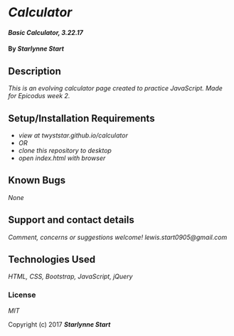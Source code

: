 # _Calculator_

#### _Basic Calculator, 3.22.17_

#### By _**Starlynne Start**_

## Description

_This is an evolving calculator page created to practice JavaScript. Made for Epicodus week 2._

## Setup/Installation Requirements

* _view at twyststar.github.io/calculator_
* _OR_
* _clone this repository to desktop_
* _open index.html with browser_

## Known Bugs

_None_

## Support and contact details

_Comment, concerns or suggestions welcome! lewis.start0905@gmail.com_

## Technologies Used

_HTML, CSS, Bootstrap, JavaScript, jQuery_

### License

*MIT*

Copyright (c) 2017 **_Starlynne Start_**
